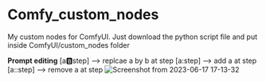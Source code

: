 # Comfy_custom_nodes
My custom nodes for ComfyUI. Just download the python script file and put inside ComfyUI/custom_nodes folder

<b>Prompt editing</b>
[a:b:step] --> replcae a by b at step
[a:step] --> add a at step
[a::step] --> remove a at step
![Screenshot from 2023-06-17 17-13-32](https://github.com/taabata/Comfy_custom_nodes/assets/57796911/ae084c91-91e0-4c68-9b10-5e427228f775)
